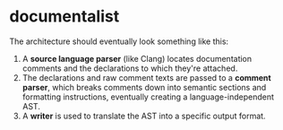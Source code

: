 # documentalist

The architecture should eventually look something like this:

 1. A **source language parser** (like Clang) locates documentation comments and the declarations to which they're attached.
 1. The declarations and raw comment texts are passed to a **comment parser**, which breaks comments down into semantic sections and formatting instructions, eventually creating a language-independent AST.
 1. A **writer** is used to translate the AST into a specific output format.
